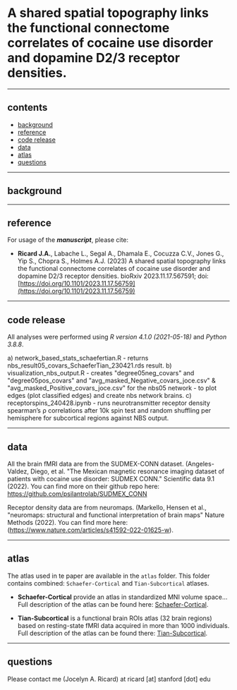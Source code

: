 


A shared spatial topography links the functional connectome correlates of cocaine use disorder and dopamine D2/3 receptor densities.
================
------------------------------------------------------------------------

## contents

- [background](#background)
- [reference](#reference)
- [code release](#code-release)
- [data](#data)
- [atlas](#atlas)
- [questions](#questions)

------------------------------------------------------------------------

## background


------------------------------------------------------------------------

## reference

For usage of the ***manuscript***, please cite:
- **Ricard J.A.**, Labache L., Segal A., Dhamala E., Cocuzza C.V., Jones G., Yip S., Chopra S., Holmes A.J. (2023)
  A shared spatial topography links the functional connectome correlates of cocaine use disorder and dopamine D2/3 receptor densities.
  bioRxiv 2023.11.17.567591; doi: [https://doi.org/10.1101/2023.11.17.56759](https://doi.org/10.1101/2023.11.17.56759)

------------------------------------------------------------------------

## code release


All analyses were performed using *R version 4.1.0 (2021-05-18)* and *Python 3.8.8*.

a) network_based_stats_schaefertian.R - returns nbs_result05_covars_SchaeferTian_230421.rds result.
b) visualization_nbs_output.R - creates "degree05neg_covars" and "degree05pos_covars" and "avg_masked_Negative_covars_joce.csv" & "avg_masked_Positive_covars_joce.csv" for the nbs05 network - to plot edges (plot classified edges) and create nbs network brains. 
c) receptorspins_240428.ipynb - runs neurotransmitter receptor density spearman’s ρ correlations after 10k spin test and random shuffling per hemisphere for subcortical regions against NBS output. 

------------------------------------------------------------------------

## data

All the brain fMRI data are from the SUDMEX-CONN dataset.
(Angeles-Valdez, Diego, et al. "The Mexican magnetic resonance imaging dataset of patients with cocaine use disorder: SUDMEX CONN." Scientific data 9.1 (2022). You can find more on their github repo here: https://github.com/psilantrolab/SUDMEX_CONN

Receptor density data are from neuromaps.
(Markello, Hensen et al., "neuromaps: structural and functional interpretation of brain maps" Nature Methods (2022). You can find more here: (https://www.nature.com/articles/s41592-022-01625-w).


------------------------------------------------------------------------

## atlas

The atlas used in te paper are available in the `atlas` folder. This
folder contains combined: `Schaefer-Cortical` and `Tian-Subcortical` atlases.

- **Schaefer-Cortical** provide an atlas in standardized MNI volume space...
Full description of the atlas can be found here:
  [Schaefer-Cortical](https://academic.oup.com/cercor/article/28/9/3095/3978804). 

- **Tian-Subcortical** is a functional brain ROIs atlas (32 brain regions) based
  on resting-state fMRI data acquired in more than 1000 individuals. Full description of the atlas can be found there:
  [Tian-Subcortical](https://www.nature.com/articles/s41593-020-00711-6).


------------------------------------------------------------------------

## questions

Please contact me (Jocelyn A. Ricard) at ricard [at] stanford [dot] edu
